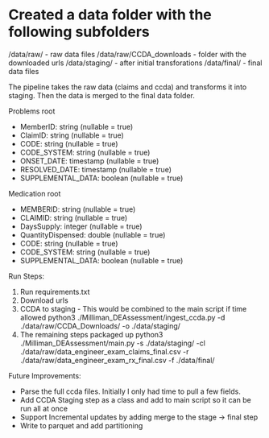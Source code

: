 # Created a data folder with the following subfolders
/data/raw/ - raw data files
/data/raw/CCDA_downloads - folder with the downloaded  urls
/data/staging/ - after initial transforations
/data/final/ - final data files

The pipeline takes the raw data (claims and ccda) and transforms it into staging. Then the data is merged to the final data folder.

Problems
root
- MemberID: string (nullable = true)
- ClaimID: string (nullable = true)
- CODE: string (nullable = true)
- CODE_SYSTEM: string (nullable = true)
- ONSET_DATE: timestamp (nullable = true)
- RESOLVED_DATE: timestamp (nullable = true)
- SUPPLEMENTAL_DATA: boolean (nullable = true)

Medication
root
- MEMBERID: string (nullable = true)
- CLAIMID: string (nullable = true)
- DaysSupply: integer (nullable = true)
- QuantityDispensed: double (nullable = true)
- CODE: string (nullable = true)
- CODE_SYSTEM: string (nullable = true)
- SUPPLEMENTAL_DATA: boolean (nullable = true)


Run Steps:
1. Run requirements.txt
2. Download urls
3. CCDA to staging - This would be combined to the main script if time allowed
python3 ./Milliman_DEAssessment/ingest_ccda.py -d ./data/raw/CCDA_Downloads/ -o ./data/staging/ 
4. The remaining steps packaged up
python3 ./Milliman_DEAssessment/main.py  -s ./data/staging/ -cl ./data/raw/data_engineer_exam_claims_final.csv -r ./data/raw/data_engineer_exam_rx_final.csv -f ./data/final/


Future Improvements:
- Parse the full ccda files. Initially I only had time to pull a few fields. 
- Add CCDA Staging step as a class and add to main script so it can be run all at once
- Support Incremental updates by adding merge to the stage -> final step
- Write to parquet and add partitioning